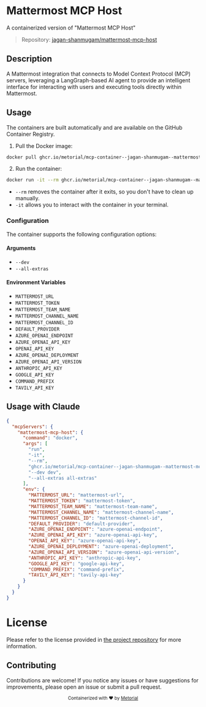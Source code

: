 
# Mattermost MCP Host

A containerized version of "Mattermost MCP Host"

> Repository: [jagan-shanmugam/mattermost-mcp-host](https://github.com/jagan-shanmugam/mattermost-mcp-host)

## Description

A Mattermost integration that connects to Model Context Protocol (MCP) servers, leveraging a LangGraph-based AI agent to provide an intelligent interface for interacting with users and executing tools directly within Mattermost.


## Usage

The containers are built automatically and are available on the GitHub Container Registry.

1. Pull the Docker image:

```bash
docker pull ghcr.io/metorial/mcp-container--jagan-shanmugam--mattermost-mcp-host--mattermost-mcp-host
```

2. Run the container:

```bash
docker run -it --rm ghcr.io/metorial/mcp-container--jagan-shanmugam--mattermost-mcp-host--mattermost-mcp-host 
```

- `--rm` removes the container after it exits, so you don't have to clean up manually.
- `-it` allows you to interact with the container in your terminal.


### Configuration

The container supports the following configuration options:


#### Arguments

- `--dev`
- `--all-extras`



#### Environment Variables

- `MATTERMOST_URL`
- `MATTERMOST_TOKEN`
- `MATTERMOST_TEAM_NAME`
- `MATTERMOST_CHANNEL_NAME`
- `MATTERMOST_CHANNEL_ID`
- `DEFAULT_PROVIDER`
- `AZURE_OPENAI_ENDPOINT`
- `AZURE_OPENAI_API_KEY`
- `OPENAI_API_KEY`
- `AZURE_OPENAI_DEPLOYMENT`
- `AZURE_OPENAI_API_VERSION`
- `ANTHROPIC_API_KEY`
- `GOOGLE_API_KEY`
- `COMMAND_PREFIX`
- `TAVILY_API_KEY`




## Usage with Claude

```json
{
  "mcpServers": {
    "mattermost-mcp-host": {
      "command": "docker",
      "args": [
        "run",
        "-it",
        "--rm",
        "ghcr.io/metorial/mcp-container--jagan-shanmugam--mattermost-mcp-host--mattermost-mcp-host",
        "--dev dev",
        "--all-extras all-extras"
      ],
      "env": {
        "MATTERMOST_URL": "mattermost-url",
        "MATTERMOST_TOKEN": "mattermost-token",
        "MATTERMOST_TEAM_NAME": "mattermost-team-name",
        "MATTERMOST_CHANNEL_NAME": "mattermost-channel-name",
        "MATTERMOST_CHANNEL_ID": "mattermost-channel-id",
        "DEFAULT_PROVIDER": "default-provider",
        "AZURE_OPENAI_ENDPOINT": "azure-openai-endpoint",
        "AZURE_OPENAI_API_KEY": "azure-openai-api-key",
        "OPENAI_API_KEY": "azure-openai-api-key",
        "AZURE_OPENAI_DEPLOYMENT": "azure-openai-deployment",
        "AZURE_OPENAI_API_VERSION": "azure-openai-api-version",
        "ANTHROPIC_API_KEY": "anthropic-api-key",
        "GOOGLE_API_KEY": "google-api-key",
        "COMMAND_PREFIX": "command-prefix",
        "TAVILY_API_KEY": "tavily-api-key"
      }
    }
  }
}
```

# License

Please refer to the license provided in [the project repository](https://github.com/jagan-shanmugam/mattermost-mcp-host) for more information.

## Contributing

Contributions are welcome! If you notice any issues or have suggestions for improvements, please open an issue or submit a pull request.

<div align="center">
  <sub>Containerized with ❤️ by <a href="https://metorial.com">Metorial</a></sub>
</div>
  